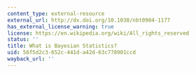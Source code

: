 ```yaml
---
content_type: external-resource
external_url: http://dx.doi.org/10.1038/nbt0904-1177
has_external_license_warning: true
license: https://en.wikipedia.org/wiki/All_rights_reserved
status: ''
title: What is Bayesian Statistics?
uid: 56f5d2c3-652c-441d-a42d-63c778901ccd
wayback_url: ''
---
```

